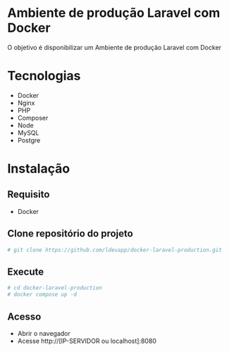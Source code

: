 # Ambiente de produção Laravel com Docker

O objetivo  é disponibilizar um Ambiente de produção Laravel com Docker

# Tecnologias
- Docker
- Nginx
- PHP
- Composer
- Node
- MySQL
- Postgre

# Instalação

## Requisito
- Docker

## Clone repositório do projeto
```bash
# git clone https://github.com/ldevapp/docker-laravel-production.git
```

## Execute 
```bash
# cd docker-laravel-production
# docker compose up -d
```

## Acesso
- Abrir o navegador
- Acesse http://[IP-SERVIDOR ou localhost]:8080
